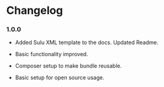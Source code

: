 Changelog
=========

### 1.0.0

* Added Sulu XML template to the docs. Updated Readme.

* Basic functionality improved.

* Composer setup to make bundle reusable.

* Basic setup for open source usage.
